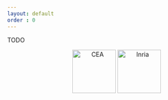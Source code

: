```yaml
---
layout: default
order : 0
---
```


TODO

<center>
<img src="{{ site.baseurl }}/img/cea.png" alt="CEA" style="width: 100px;"/>
<img src="{{ site.baseurl }}/img/inria.png" alt="Inria" style="width: 100px;"/>
</center>
